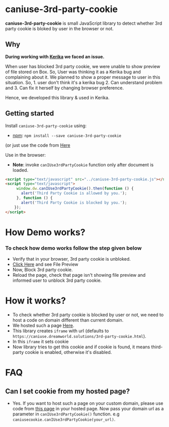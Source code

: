 # caniuse-3rd-party-cookie

**caniuse-3rd-party-cookie** is small JavaScript library to detect whether 3rd party cookie is bloked by user in the browser or not.

Why
--------

**During working with [Kerika](kerika.com) we faced an issue.**

When user has blocked 3rd party cookie, we were unable to show preview of file stored on Box. So, User was thinking it as a Kerika bug and complaining about it. We planned to show a proper message to user in this situation. So, 1. user don't think it's a kerika bug 2. Can understand problem and 3. Can fix it herself by changing browser preference.

Hence, we developed this library & used in Kerika.

Getting started
-------

Install `caniuse-3rd-party-cookie` using:

- [npm](https://www.npmjs.com/): `npm install --save caniuse-3rd-party-cookie`

(or just use the code from [Here](https://github.com/DreamworldSolutions/caniuse-3rd-party-cookie/blob/master/caniuse-3rd-party-cookie.js)

Use in the browser:

- **Note**: invoke `canIUse3rdPartyCookie` function only after document is loaded.

```html
<script type="text/javascript" src="../caniuse-3rd-party-cookie.js"></script>
<script type="text/javascript">
     window.dw.canIUse3rdPartyCookie().then(function () {
       alert('Third Party Cookie is allowed by you.');
     }, function () {
       alert('Third Party Cookie is blocked by you.');
    });
</script>
```

# How Demo works?
### To check how demo works follow the step given below

- Verify that in your browser, 3rd party cookie is unbloked.
- [Click Here](https://kerika.com/file/16916159) and see File Preview
- Now, Block 3rd party cookie.
- Reload the page, check that page isn't showing file preview and informed user to unblock 3rd party cookie.

# How it works?

- To check whether 3rd party cookie is blocked by user or not, we need to host a code on domain different than current domain.
- We hosted such a page [Here](https://caniuse.dreamworld.solutions/3rd-party-cookie.html).
- This library creates `iframe` with url (defaults to `https://caniuse.dreamworld.solutions/3rd-party-cookie.html`).
- In this `iframe` it sets cookie
- Now library tries to get this cookie and 
    if cookie is found, it means third-party cookie is enabled, otherwise it's disabled. 


# FAQ

## Can I set cookie from my hosted page?

* Yes. If you want to host such a page on your custom domain, please use code from 
    [this page](https://caniuse.dreamworld.solutions/3rd-party-cookie.html) in your hosted page. 
    Now pass your domain url as a parameter in `canIUse3rdPartyCookie()` function. 
    e.g `caniusecookie.canIUse3rdPartyCookie(your_url)`.


